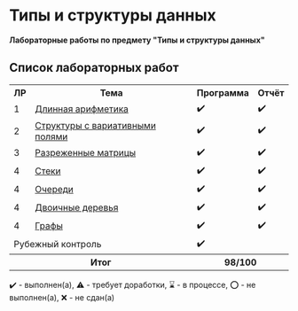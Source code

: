 # Типы и структуры данных

**Лабораторные работы по предмету "Типы и структуры данных"**

## Список лабораторных работ

<table>
   <tr>
    <th>ЛР</th>
    <th>Тема</th>
    <th>Программа</th>
    <th>Отчёт</th>
   </tr>
   <tr>
    <td>1</td>
    <td><a href="Лабораторная работа №1">Длинная арифметика</a></th>
    <td>✔️</th>
    <td>✔️</th>
   </tr>
   <tr>
    <td>2</td>
    <td><a href="Лабораторная работа №2">Структуры с вариативными полями</th>
    <td>✔️</th>
    <td>✔️</th>
   </tr>
   <tr>
    <td>3</td>
    <td><a href="Лабораторная работа №3">Разреженные матрицы</th>
    <td>✔️</th>
    <td>✔️</th>
   </tr>
   <tr>
    <td>4</td>
    <td><a href="Лабораторная работа №4">Стеки</th>
    <td>✔️</th>
    <td>✔️</th>
   </tr>
   <tr>
   <tr>
    <td>4</td>
    <td><a href="Лабораторная работа №5">Очереди</th>
    <td>✔️</th>
    <td>✔️</th>
   </tr>
   <tr>
   <tr>
    <td>4</td>
    <td><a href="Лабораторная работа №6">Двоичные деревья</th>
    <td>✔️</th>
    <td>✔️</th>
   </tr>
   <tr>
   <tr>
    <td>4</td>
    <td><a href="Лабораторная работа №7">Графы</th>
    <td>✔️</th>
    <td>✔️</th>
   </tr>
   <tr>
    <td colspan = "2">Рубежный контроль</td>
    <td colspan = "2">✔️</td>
   </tr>
   <tr>
    <th colspan = "2">Итог</th>
    <th colspan = "2">98/100</th>
   </tr>
</table>

✔️ - выполнен(а), ⚠️ - требует доработки, ⌛️ - в процессе, ⭕️ - не выполнен(а), ❌ - не сдан(а)
